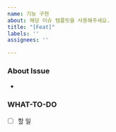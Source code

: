 ```yaml
---
name: 기능 구현
about: 해당 이슈 템플릿을 사용해주세요.
title: "[Feat]"
labels: ''
assignees: ''

---
```


### About Issue
<!-- 어떤 기능을 구현할 것인가 -->
- 

### WHAT-TO-DO
<!-- 진행할 작업을 나열하며 할 일을 정확히 파악합니다. -->
- [ ] 할 일
